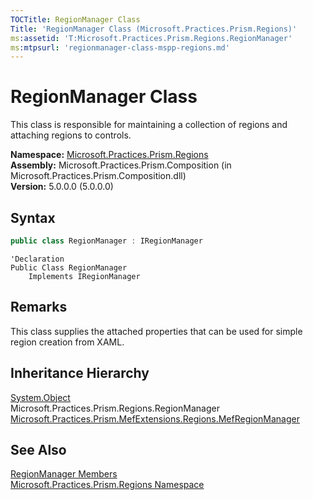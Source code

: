 ```yaml
---
TOCTitle: RegionManager Class
Title: 'RegionManager Class (Microsoft.Practices.Prism.Regions)'
ms:assetid: 'T:Microsoft.Practices.Prism.Regions.RegionManager'
ms:mtpsurl: 'regionmanager-class-mspp-regions.md'
---
```


# RegionManager Class

This class is responsible for maintaining a collection of regions and attaching regions to controls.

**Namespace:** [Microsoft.Practices.Prism.Regions](/patterns-practices/reference/mspp-regions-namespace)<br/>
**Assembly:** Microsoft.Practices.Prism.Composition (in Microsoft.Practices.Prism.Composition.dll)<br/>
**Version:** 5.0.0.0 (5.0.0.0)

## Syntax
```C#
public class RegionManager : IRegionManager
```

```VB
'Declaration
Public Class RegionManager
	Implements IRegionManager
```

## Remarks

This class supplies the attached properties that can be used for simple region creation from XAML.

## Inheritance Hierarchy

[System.Object](http://msdn.microsoft.com/en-us/library/e5kfa45b)  
  Microsoft.Practices.Prism.Regions.RegionManager  
    [Microsoft.Practices.Prism.MefExtensions.Regions.MefRegionManager](/patterns-practices/reference/mefregionmanager-class-mspp-mefextensions-regions)

## See Also

[RegionManager Members](/patterns-practices/reference/regionmanager-members-mspp-regions)<br/>
[Microsoft.Practices.Prism.Regions Namespace](/patterns-practices/reference/mspp-regions-namespace)<br/>